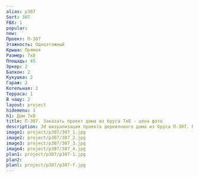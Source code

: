 ```yaml
---
alias: p307
Sort: 307
FBX: 1
popular: 
new: 
Проект: П-307
Этажность: Одноэтажный
Крыша: Прямая
Размер: 7х8
Площадь: 45
Эркер: 2
Балкон: 2
Кукушка: 2
Гараж: 2
Котельная: 2
Терраса: 1
В чашу: 2
layout: project
hidemenu: 1
h1: Дом 7х8
title: П-307. Заказать проект дома из бруса 7х8 - цена фото
description: 3d визуализация проекта деревянного дома из бруса П-307. Площадь 45 м2, размер 7х8. Вы можете внести любые изменения в проект.
image1: project/p307/307_1.jpg
image2: project/p307/307_2.jpg
image3: project/p307/307_3.jpg
image4: project/p307/307_4.jpg
plan1: project/p307/p307-1.jpg
plan2: 
planl: project/p307/p307-f.jpg
---
```

